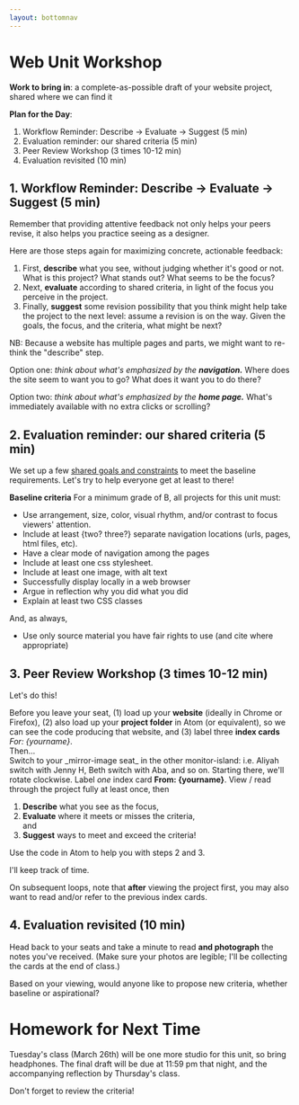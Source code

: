 ```yaml
---
layout: bottomnav
---
```


# Web Unit Workshop

**Work to bring in**: a complete-as-possible draft of your website project, shared where we can find it

**Plan for the Day**:

1. Workflow Reminder: Describe -> Evaluate -> Suggest (5 min)
2. Evaluation reminder: our shared criteria (5 min)
3. Peer Review Workshop (3 times 10-12 min)
4. Evaluation revisited (10 min)

## 1. Workflow Reminder: Describe -> Evaluate -> Suggest (5 min)

<!-- This is the same process as last time, and more people were doing it! Please do try: it helps make your comments more concrete and actionable. It's great to like something, but if you can't say *what* you liked, the creator can't build on that knowledge as effectively... and *you* may not be learning as much as you could by giving that comment. -->

<div class="alert alert-info">
Remember that providing attentive feedback not only helps your peers revise, it also helps you practice seeing as a designer.
</div>

Here are those steps again for maximizing concrete, actionable feedback:
<ol><li> First, <strong>describe</strong> what you see, without judging whether it's good or not. What is this project? What stands out? What seems to be the focus? <!-- Help learn how the eye is drawn. Test whether the audience is getting the main point you want to get across. --></li>
<li>Next, <strong>evaluate</strong> according to shared criteria, in light of the focus you perceive in the project. <!-- This is still a form of description: it's not about "good" or "bad" in the abstract but about where it meets or misses the shared or stated goals. --></li>
<li>Finally, <strong>suggest</strong> some revision possibility that you think might help take the project to the next level: assume a revision is on the way. Given the goals, the focus, and the criteria, what might be next? <!-- Pose this as a suggestion, not a command: and _interpret_ these as suggestions, not commands. --></li>
</ol>

<div class="alert alert-info">
NB: Because a website has multiple pages and parts, we might want to re-think the "describe" step.

Option one: <em>think about what's emphasized by the <strong>navigation.</strong></em> Where does the site seem to want you to go? What does it want you to do there?

Option two: <em>think about what's emphasized by the <strong>home page.</strong></em> What's immediately available with no extra clicks or scrolling?
</div>

<!-- If possible, I'd like to give back your index cards, not from the comments you *received*, but the comments you *gave*. Read them over. Are you doing describe/evaluate/suggest? Or not? If not, strive to level up today. -->


## 2. Evaluation reminder: our shared criteria (5 min)
We set up a few [shared goals and constraints](http://bit.ly/miller2019spring#heading=h.5phhnhe6mju7) to meet the baseline requirements. Let's try to help everyone get at least to there!

**Baseline criteria**
For a minimum grade of B, all projects for this unit must:
* Use arrangement, size, color, visual rhythm, and/or contrast to focus viewers' attention.
* Include at least {two? three?} separate navigation locations (urls, pages, html files, etc).
* Have a clear mode of navigation among the pages
* Include at least one css stylesheet.
* Include at least one image, with alt text
* Successfully display locally in a web browser
* Argue in reflection why you did what you did
* Explain at least two CSS classes

And, as always,
* Use only source material you have fair rights to use (and cite where appropriate)


## 3. Peer Review Workshop (3 times 10-12 min)

Let's do this!
<div class="alert alert-success">
Before you leave your seat, (1) load up your <strong>website</strong> (ideally in Chrome or Firefox), (2) also load up your <strong>project folder</strong> in Atom (or equivalent), so we can see the code producing that website, and (3) label three <strong>index cards</strong> <em>For: {yourname}</em>.
</div>
Then...
<div class="alert alert-success">
Switch to your _mirror-image seat_ in the other monitor-island: i.e. Aliyah switch with Jenny H, Beth switch with Aba, and so on. Starting there, we'll rotate clockwise. Label <em>one</em> index card <strong>From: {yourname}</strong>. View / read through the project fully at least once, then
<ol><li><strong>Describe</strong> what you see as the focus,</li> <li><strong>Evaluate</strong> where it meets or misses the criteria,</li> and <li><strong>Suggest</strong> ways to meet and exceed the criteria!</li></ol>
Use the code in Atom to help you with steps 2 and 3.
</div>

I'll keep track of time.

On subsequent loops, note that **after** viewing the project first, you may also want to read and/or refer to the previous index cards.

## 4. Evaluation revisited (10 min)
Head back to your seats and take a minute to read **and photograph** the notes you've received. (Make sure your photos are legible; I'll be collecting the cards at the end of class.)

Based on your viewing, would anyone like to propose new criteria, whether baseline or aspirational?


# Homework for Next Time
Tuesday's class (March 26th) will be one more studio for this unit, so bring headphones. The final draft will be due at 11:59 pm that night, and the accompanying reflection by Thursday's class.

Don't forget to review the criteria!
